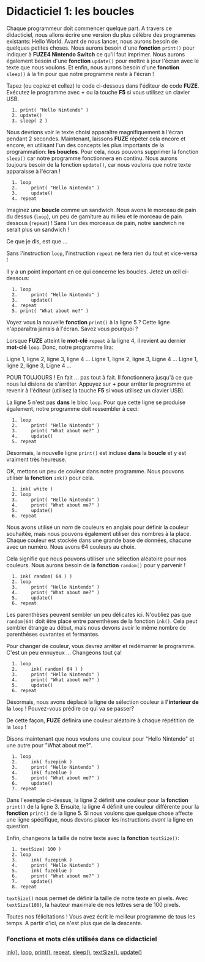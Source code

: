 # Didacticiel 1: les boucles

Chaque programmeur doit commencer quelque part. A travers ce didacticiel, nous allons écrire une version du plus célèbre des programmes existants: Hello World.
Avant de nous lancer, nous aurons besoin de quelques petites choses. Nous aurons besoin d'une **fonction** `print()` pour indiquer à **FUZE4 Nintendo Switch** ce qu'il faut imprimer. Nous aurons également besoin d'une **fonction** `update()` pour mettre à jour l'écran avec le texte que nous voulons. Et enfin, nous aurons besoin d'une **fonction** `sleep()` à la fin pour que notre programme reste à l'écran !

Tapez (ou copiez et collez) le code ci-dessous dans l'éditeur de code **FUZE**. Exécutez le programme avec **+** ou la touche **F5** si vous utilisez un clavier USB.

```
  1. print( "Hello Nintendo" )
  2. update()
  3. sleep( 2 )
```

Nous devrions voir le texte choisi apparaître magnifiquement à l'écran pendant 2 secondes. Maintenant, laissons **FUZE** répéter cela encore et encore, en utilisant l'un des concepts les plus importants de la programmation: **les boucles**. Pour cela, nous pouvons supprimer la fonction `sleep()` car notre programme fonctionnera en continu. Nous aurons toujours besoin de la fonction `update()`, car nous voulons que notre texte apparaisse à l'écran !

```
  1. loop
  2.     print( "Hello Nintendo" )
  3.     update()
  4. repeat
```

Imaginez une **boucle** comme un sandwich. Nous avons le morceau de pain du dessus (`loop`), un peu de garniture au milieu et le morceau de pain dessous (`repeat`) ! Sans l'un des morceaux de pain, notre sandwich ne serait plus un sandwich !

Ce que je dis, est que ...

Sans l'instruction `loop`, l'instruction `repeat` ne fera rien du tout et vice-versa !

Il y a un point important en ce qui concerne les boucles. Jetez un œil ci-dessous:

```
  1. loop
  2.     print( "Hello Nintendo" )
  3.     update()
  4. repeat
  5. print( "What about me?" )
```

Voyez vous la nouvelle **fonction** `print()` à la ligne 5 ? Cette ligne n'apparaîtra jamais à l'écran. Savez vous pourquoi ?

Lorsque **FUZE** atteint le **mot-clé** `repeat` à la ligne 4, il revient au dernier **mot-clé** `loop`. Donc, notre programme lira:

Ligne 1, ligne 2, ligne 3, ligne 4 ... Ligne 1, ligne 2, ligne 3, Ligne 4 ... Ligne 1, ligne 2, ligne 3, Ligne 4 ...

POUR TOUJOURS ! En fait ... pas tout à fait. Il fonctionnera jusqu'à ce que nous lui disions de s'arrêter. Appuyez sur **+** pour arrêter le programme et revenir à l'éditeur (utilisez la touche **F5** si vous utilisez un clavier USB).

La ligne 5 n'est pas **dans** le bloc `loop`. Pour que cette ligne se produise également, notre programme doit ressembler à ceci:

```
  1. loop
  2.     print( "Hello Nintendo" )
  3.     print( "What about me?" )
  4.     update()
  5. repeat
```

Désormais, la nouvelle ligne `print()` est incluse **dans** la **boucle** et y est vraiment très heureuse.

OK, mettons un peu de couleur dans notre programme. Nous pouvons utiliser la **fonction** `ink()` pour cela.

```
  1. ink( white )
  2. loop
  3.     print( "Hello Nintendo" )
  4.     print( "What about me?" )
  5.     update()
  6. repeat
```

Nous avons utilisé un *nom* de couleurs en anglais pour définir la couleur souhaitée, mais nous pouvons également utiliser des nombres à la place. Chaque couleur est stockée dans une grande base de données, chacune avec un numéro. Nous avons 64 couleurs au choix.

Cela signifie que nous pouvons utiliser une sélection aléatoire pour nos couleurs. Nous aurons besoin de la **fonction** `random()` pour y parvenir !

```
  1. ink( random( 64 ) )
  2. loop
  3.     print( "Hello Nintendo" )
  4.     print( "What about me?" )
  5.     update()
  6. repeat
```

Les parenthèses peuvent sembler un peu délicates ici. N'oubliez pas que `random(64)` doit être placé entre parenthèses de la fonction `ink()`. Cela peut sembler étrange au début, mais nous devons avoir le même nombre de parenthèses ouvrantes et fermantes.

Pour changer de couleur, vous devrez arrêter et redémarrer le programme. C'est un peu ennuyeux ... Changeons tout ça!

```
  1. loop
  2.     ink( random( 64 ) )
  3.     print( "Hello Nintendo" )
  4.     print( "What about me?" )
  5.     update()
  6. repeat
```

Désormais, nous avons déplacé la ligne de sélection couleur à **l'interieur de la** `loop` ! Pouvez-vous prédire ce qui va se passer?

De cette façon, **FUZE** définira une couleur aléatoire à chaque répétition de la `loop` !

Disons maintenant que nous voulons une couleur pour "Hello Nintendo" et une autre pour "What about me?".

```
  1. loop
  2.     ink( fuzepink )
  3.     print( "Hello Nintendo" )
  4.     ink( fuzeblue )
  5.     print( "What about me?" )
  6.     update()
  7. repeat
```

Dans l'exemple ci-dessus, la ligne 2 définit une couleur pour la **fonction** `print()` de la ligne 3. Ensuite, la ligne 4 définit une couleur différente pour la **fonction** `print()` de la ligne 5. Si nous voulons que quelque chose affecte une ligne spécifique, nous devons placer les instructions *avant* la ligne en question.

Enfin, changeons la taille de notre texte avec la **fonction** `textSize()`:

```
  1. textSize( 100 )
  2. loop
  3.     ink( fuzepink )
  4.     print( "Hello Nintendo" )
  5.     ink( fuzeblue )
  6.     print( "What about me?" )
  7.     update()
  8. repeat
```

`textSize()` nous permet de définir la taille de notre texte en pixels. Avec `textSize(100)`, la hauteur maximale de nos lettres sera de 100 pixels.

Toutes nos félicitations ! Vous avez écrit le meilleur programme de tous les temps. A partir d'ici, ce n'est plus que de la descente.

### Fonctions et mots clés utilisés dans ce didacticiel

[ink()](https://fuzearena.com/help/view/ink), [loop](https://fuzearena.com/help/view/loop), [print()](https://fuzearena.com/help/view/print), [repeat](https://fuzearena.com/help/view/repeat), [sleep()](https://fuzearena.com/help/view/sleep), [textSize()](https://fuzearena.com/help/view/textSize), [update()](https://fuzearena.com/help/view/update)
